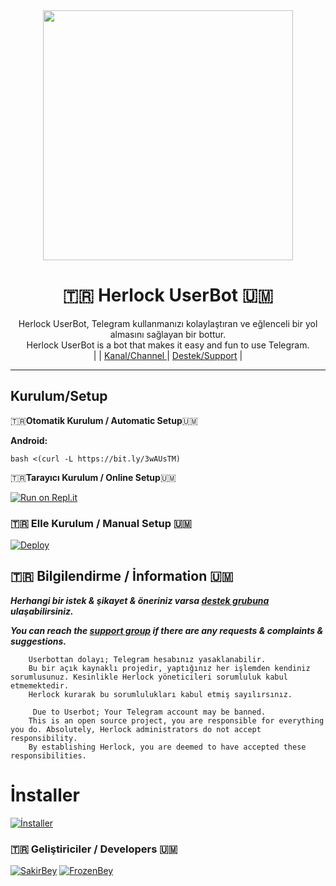 
<div align="center">
  <img src="https://i.hizliresim.com/bedvs8y.jpg" width="400" height="400">
  <h1>🇹🇷 Herlock UserBot 🇺🇲</h1>
</div>
<p align="center">
    Herlock UserBot, Telegram kullanmanızı kolaylaştıran ve eğlenceli bir yol almasını sağlayan bir bottur. <br>
    Herlock UserBot is a bot that makes it easy and fun to use Telegram.
    <br>
        |
         |
        <a href="https://t.me/HerlockUserBot1">Kanal/Channel </a> |
        <a href="https://t.me/HerlockSupport1">Destek/Support</a> |
    <br>
</p>

----
## Kurulum/Setup
 🇹🇷**Otomatik Kurulum / Automatic Setup**🇺🇲

**Android:** 

`bash <(curl -L https://bit.ly/3wAUsTM)`

🇹🇷**Tarayıcı Kurulum / Online Setup**🇺🇲

[![Run on Repl.it](https://replit.com/badge/github/sakirbey1/herlockinstaller)](https://replit.com/@SakirBey1/Herlockinstaller-1#main.sh)

### 🇹🇷 Elle Kurulum / Manual Setup 🇺🇲

[![Deploy](https://www.herokucdn.com/deploy/button.svg)](https://heroku.com/deploy?template=https://github.com/SakirBey1/HerlockUserBot)

## 🇹🇷 Bilgilendirme / İnformation 🇺🇲
***Herhangi bir istek & şikayet & öneriniz varsa [destek grubuna](https://t.me/HerlockSupport1) ulaşabilirsiniz.***

***You can reach the [support group](https://t.me/HerlockSupport1) if there are any requests & complaints & suggestions.***
```
    Userbottan dolayı; Telegram hesabınız yasaklanabilir.
    Bu bir açık kaynaklı projedir, yaptığınız her işlemden kendiniz sorumlusunuz. Kesinlikle Herlock yöneticileri sorumluluk kabul etmemektedir.
    Herlock kurarak bu sorumlulukları kabul etmiş sayılırsınız.
```

```
     Due to Userbot; Your Telegram account may be banned.
    This is an open source project, you are responsible for everything you do. Absolutely, Herlock administrators do not accept responsibility.
    By establishing Herlock, you are deemed to have accepted these responsibilities.
```

# İnstaller

[![İnstaller](https://imgyukle.com/f/2021/12/15/kfez7G.png)](https://github.com/SakirBey1/herlockinstaller)

### 🇹🇷 Geliştiriciler / Developers 🇺🇲
  [![SakirBey](https://github.com/SakirBey1.png?size=100)](https://github.com/SakirBey1)
 [![FrozenBey](https://github.com/frozenbey.png?size=100)](https://github.com/frozenbey)


